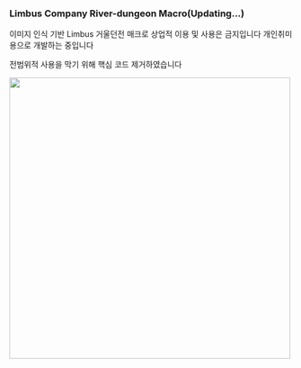 ### Limbus Company River-dungeon Macro(Updating...)






이미지 인식 기반 Limbus 거울던전 매크로
상업적 이용 및 사용은 금지입니다
개인취미용으로 개발하는 중입니다

전범위적 사용을 막기 위해 핵심 코드 제거하였습니다


<img src="https://i.pinimg.com/originals/20/78/a9/2078a921387fb535735b19820175bacf.jpg" width="500">

